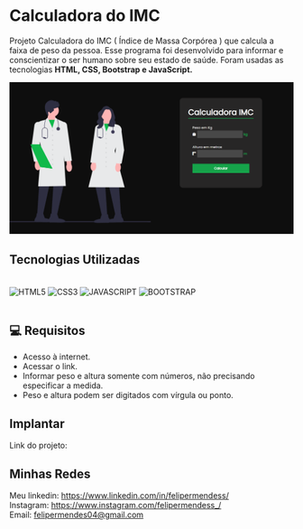 # Calculadora do IMC
Projeto Calculadora do IMC ( Índice de Massa Corpórea ) que calcula a faixa de peso da pessoa. Esse programa foi desenvolvido para informar e conscientizar o ser humano sobre seu estado de saúde. Foram usadas as tecnologias <strong>HTML, CSS, Bootstrap e JavaScript.</strong> 

<img src='/images/projeto-imc.png'>

## Tecnologias Utilizadas
<div style="display: inline_block"><br/>
   <img align="center" alt="HTML5" src="https://img.shields.io/badge/HTML5-E34F26?style=for-the-badge&logo=html5&logoColor=white" />
   <img align="center" alt="CSS3" src="https://img.shields.io/badge/CSS3-1572B6?style=for-the-badge&logo=css3&logoColor=white" />
   <img align="center" alt="JAVASCRIPT" src="https://img.shields.io/badge/JavaScript-323330?style=for-the-badge&logo=javascript&logoColor=F7DF1E" />
   <img align="center" alt="BOOTSTRAP" src="https://img.shields.io/badge/Bootstrap-563D7C?style=for-the-badge&logo=bootstrap&logoColor=white" />
</div><br/>

## 💻 Requisitos
- Acesso à internet.
- Acessar o link.
- Informar peso e altura somente com números, não precisando especificar a medida.
- Peso e altura podem ser digitados com vírgula ou ponto.

## Implantar 
Link do projeto: 

## Minhas Redes
Meu linkedin: https://www.linkedin.com/in/felipermendess/ <br>
Instagram: https://www.instagram.com/felipermendess_/ <br>
Email: felipermendes04@gmail.com
